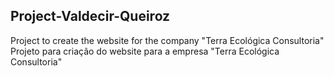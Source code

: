 
## Project-Valdecir-Queiroz

Project to create the website for the company "Terra Ecológica Consultoria"
Projeto para criação do website para a empresa "Terra Ecológica Consultoria" 
